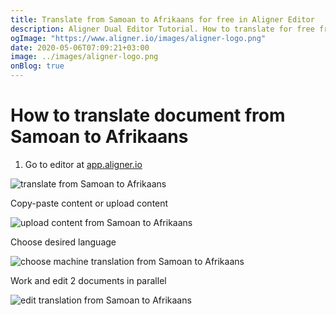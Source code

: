 ```yaml
---
title: Translate from Samoan to Afrikaans for free in Aligner Editor
description: Aligner Dual Editor Tutorial. How to translate for free from Samoan to Afrikaans. Aligner is multilingual document management platform. 
ogImage: "https://www.aligner.io/images/aligner-logo.png"
date: 2020-05-06T07:09:21+03:00
image: ../images/aligner-logo.png
onBlog: true
---
```


# How to translate document from Samoan to Afrikaans

1. Go to editor at [app.aligner.io](https://app.aligner.io "Aligner App web page")

![translate from Samoan to Afrikaans](../aligner-blank-editor.png "translate from Samoan to Afrikaans")

Copy-paste content or upload content

![upload content from Samoan to Afrikaans](../aligner-uploaded-document.png "upload content from Samoan to Afrikaans")

Choose desired language

![choose machine translation from Samoan to Afrikaans](../aligner-language-dropdown.png "choose machine translation from Samoan to Afrikaans")

Work and edit 2 documents in parallel

![edit translation from Samoan to Afrikaans](../aligner-double-sitded-editor.png "edit translation from Samoan to Afrikaans")

